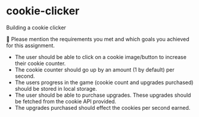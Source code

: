 # cookie-clicker

Building a cookie clicker

🎯 Please mention the requirements you met and which goals you achieved for this assignment.

- The user should be able to click on a cookie image/button to increase their cookie counter.
- The cookie counter should go up by an amount (1 by default) per second.
- The users progress in the game (cookie count and upgrades purchased) should be stored in local storage.
- The user should be able to purchase upgrades. These upgrades should be fetched from the cookie API provided.
- The upgrades purchased should effect the cookies per second earned.
